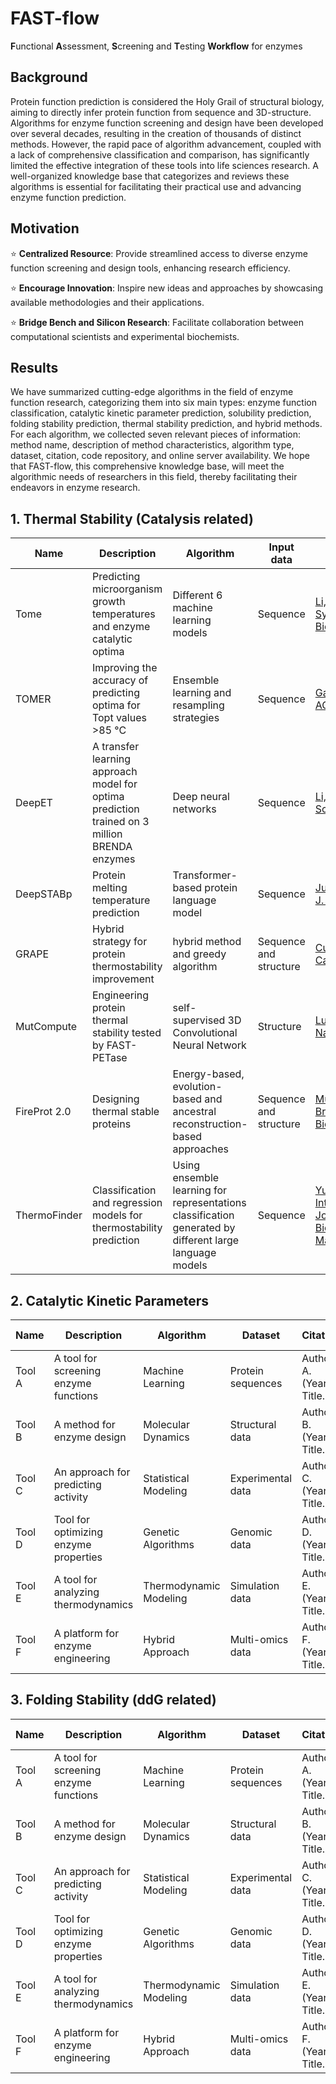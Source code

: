 # FAST-flow
**F**unctional **A**ssessment, **S**creening and **T**esting **Workflow** for enzymes

## Background
Protein function prediction is considered the Holy Grail of structural biology, aiming to directly infer protein function from sequence and 3D-structure. Algorithms for enzyme function screening and design have been developed over several decades, resulting in the creation of thousands of distinct methods. However, the rapid pace of algorithm advancement, coupled with a lack of comprehensive classification and comparison, has significantly limited the effective integration of these tools into life sciences research. A well-organized knowledge base that categorizes and reviews these algorithms is essential for facilitating their practical use and advancing enzyme function prediction.

## Motivation
⭐ **Centralized Resource**: Provide streamlined access to diverse enzyme function screening and design tools, enhancing research efficiency.

⭐ **Encourage Innovation**: Inspire new ideas and approaches by showcasing available methodologies and their applications.

⭐ **Bridge Bench and Silicon Research**: Facilitate collaboration between computational scientists and experimental biochemists.

## Results
We have summarized cutting-edge algorithms in the field of enzyme function research, categorizing them into six main types: enzyme function classification, catalytic kinetic parameter prediction, solubility prediction, folding stability prediction, thermal stability prediction, and hybrid methods. For each algorithm, we collected seven relevant pieces of information: method name, description of method characteristics, algorithm type, dataset, citation, code repository, and online server availability. We hope that FAST-flow, this comprehensive knowledge base, will meet the algorithmic needs of researchers in this field, thereby facilitating their endeavors in enzyme research.

## 1. Thermal Stability (Catalysis related)
| Name          | Description                          | Algorithm      | Input data              | Citation                    | Repository                    | Web Server           |
|---------------|--------------------------------------|---------------------|------------------------|-----------------------------|----------------------------------------|----------------------|
| Tome | Predicting microorganism growth temperatures and enzyme catalytic optima | Different 6 machine learning models | Sequence| [Li, 2019, ACS Synthetic Biology](https://pubs.acs.org/doi/full/10.1021/acssynbio.9b00099)  | [GitHub](https://github.com/EngqvistLab/Tome)  | Not available|
| TOMER | Improving the accuracy of predicting optima for Topt values >85 °C| Ensemble learning and resampling strategies| Sequence| [Gado, 2020, ACS JCIM](https://pubs.acs.org/doi/full/10.1021/acs.jcim.0c00489)  | [GitHub](https://github.com/jafetgado/tomer/)  | Not available |
| DeepET | A transfer learning approach model for optima prediction trained on 3 million BRENDA enzymes |  Deep neural networks| Sequence| [Li, 2022, Protein Science](https://onlinelibrary.wiley.com/doi/full/10.1002/pro.4480)  | [GitHub](https://github.com/EngqvistLab/DeepET_reps)  |Not available|
| DeepSTABp |Protein melting temperature prediction | Transformer-based protein language model    | Sequence | [Jung, 2023, Int. J. Mol. Sci.](https://www.mdpi.com/1422-0067/24/8/7444)  | [GitHub to Web-UI code](https://github.com/CSBiology/deepStabP)  | [DeepSTABp](https://csb-deepstabp.bio.rptu.de/) |
| GRAPE | Hybrid strategy for protein thermostability improvement  |  hybrid method and greedy algorithm | Sequence and structure| [Cui, 2021, ACS Catalysis](https://pubs.acs.org/doi/10.1021/acscatal.0c05126)  | Not available  |[GRAPE](https://nmdc.cn/grape-web/)|
| MutCompute        | Engineering protein thermal stability tested by FAST-PETase| self-supervised 3D Convolutional Neural Network | Structure    | [Lu, 2022, Nature](https://www.nature.com/articles/s41586-022-04599-z)  | Not available | [MutCompute](https://mutcompute.com/view) |
| FireProt 2.0| Designing thermal stable proteins| Energy-based, evolution-based and ancestral reconstruction-based approaches| Sequence and structure | [Musil, 2023, Briefings in Bioinformatics](https://academic.oup.com/bib/article/25/1/bbad425/7453438)  | Not available| [FireProt 2.0](https://loschmidt.chemi.muni.cz/fireprotweb/) |
| ThermoFinder| Classification and regression models for thermostability prediction |  Using ensemble learning for representations classification generated by different large language models  | Sequence | [Yu, 2024, International Journal of Biological Macromolecules](https://www.sciencedirect.com/science/article/pii/S0141813024032744)  | [ThermoFinder](https://github.com/Luo-SynBioLab/ThermoFinder)|Not available |


## 2. Catalytic Kinetic Parameters
| Name          | Description                          | Algorithm      | Dataset              | Citation                    | Repository                     | Web Server           |
|---------------|--------------------------------------|---------------------|------------------------|-----------------------------|----------------------------------------|----------------------|
| Tool A        | A tool for screening enzyme functions| Machine Learning     | Protein sequences       | Author A. (Year). Title.  | [Link to Tool A](http://example.com)  | [Tool A Web Server](http://example.com) |
| Tool B        | A method for enzyme design           | Molecular Dynamics    | Structural data         | Author B. (Year). Title.  | [Link to Tool B](http://example.com)  | No                   |
| Tool C        | An approach for predicting activity   | Statistical Modeling  | Experimental data       | Author C. (Year). Title.  | [Link to Tool C](http://example.com)  | [Tool C Web Server](http://example.com) |
| Tool D        | Tool for optimizing enzyme properties | Genetic Algorithms    | Genomic data           | Author D. (Year). Title.  | [Link to Tool D](http://example.com)  | No                   |
| Tool E        | A tool for analyzing thermodynamics   | Thermodynamic Modeling| Simulation data         | Author E. (Year). Title.  | [Link to Tool E](http://example.com)  | [Tool E Web Server](http://example.com) |
| Tool F        | A platform for enzyme engineering      | Hybrid Approach       | Multi-omics data       | Author F. (Year). Title.  | [Link to Tool F](http://example.com)  | No                   |

## 3. Folding Stability (ddG related)
| Name          | Description                          | Algorithm      | Dataset              | Citation                    | Repository                        | Web Server           |
|---------------|--------------------------------------|---------------------|------------------------|-----------------------------|----------------------------------------|----------------------|
| Tool A        | A tool for screening enzyme functions| Machine Learning     | Protein sequences       | Author A. (Year). Title.  | [Link to Tool A](http://example.com)  | [Tool A Web Server](http://example.com) |
| Tool B        | A method for enzyme design           | Molecular Dynamics    | Structural data         | Author B. (Year). Title.  | [Link to Tool B](http://example.com)  | No                   |
| Tool C        | An approach for predicting activity   | Statistical Modeling  | Experimental data       | Author C. (Year). Title.  | [Link to Tool C](http://example.com)  | [Tool C Web Server](http://example.com) |
| Tool D        | Tool for optimizing enzyme properties | Genetic Algorithms    | Genomic data           | Author D. (Year). Title.  | [Link to Tool D](http://example.com)  | No                   |
| Tool E        | A tool for analyzing thermodynamics   | Thermodynamic Modeling| Simulation data         | Author E. (Year). Title.  | [Link to Tool E](http://example.com)  | [Tool E Web Server](http://example.com) |
| Tool F        | A platform for enzyme engineering      | Hybrid Approach       | Multi-omics data       | Author F. (Year). Title.  | [Link to Tool F](http://example.com)  | No                   |
